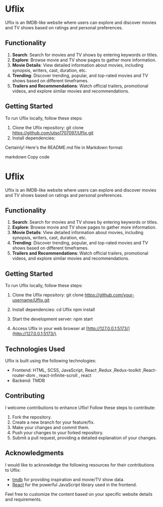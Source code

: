 # Uflix

Uflix is an IMDB-like website where users can explore and discover movies and TV shows based on ratings and personal preferences.

## Functionality

1. **Search**: Search for movies and TV shows by entering keywords or titles.
2. **Explore**: Browse movie and TV show pages to gather more information.
3. **Movie Details**: View detailed information about movies, including synopsis, writers, cast, duration, etc.
4. **Trending**: Discover trending, popular, and top-rated movies and TV shows based on different timeframes.
5. **Trailers and Recommendations**: Watch official trailers, promotional videos, and explore similar movies and recommendations.

## Getting Started

To run Uflix locally, follow these steps:

  1. Clone the Uflix repository:
      git clone https://github.com/utso1707097/Uflix.git
  2. Install dependencies:
      
Certainly! Here's the README.md file in Markdown format:

markdown
Copy code
# Uflix

Uflix is an IMDB-like website where users can explore and discover movies and TV shows based on ratings and personal preferences.

## Functionality

1. **Search**: Search for movies and TV shows by entering keywords or titles.
2. **Explore**: Browse movie and TV show pages to gather more information.
3. **Movie Details**: View detailed information about movies, including synopsis, writers, cast, duration, etc.
4. **Trending**: Discover trending, popular, and top-rated movies and TV shows based on different timeframes.
5. **Trailers and Recommendations**: Watch official trailers, promotional videos, and explore similar movies and recommendations.

## Getting Started

To run Uflix locally, follow these steps:

1. Clone the Uflix repository:
    git clone https://github.com/your-username/Uflix.git

2. Install dependencies:
    cd Uflix
    npm install
3. Start the development server:
    npm start

4. Access Uflix in your web browser at [http://127.0.0.1:5173/](http://127.0.0.1:5173/).

## Technologies Used

Uflix is built using the following technologies:

- Frontend: HTML, SCSS, JavaScript, React ,Redux ,Redux-toolkit ,React-router-dom , react-infinite-scroll , react
- Backend: TMDB

## Contributing

I welcome contributions to enhance Uflix! Follow these steps to contribute:

1. Fork the repository.
2. Create a new branch for your feature/fix.
3. Make your changes and commit them.
4. Push your changes to your forked repository.
5. Submit a pull request, providing a detailed explanation of your changes.


## Acknowledgments

I would like to acknowledge the following resources for their contributions to Uflix:

- [tmdb](https://www.themoviedb.org/) for providing inspiration and movie/TV show data.
- [React](https://reactjs.org) for the powerful JavaScript library used in the frontend.
  
Feel free to customize the content based on your specific website details and requirements.

